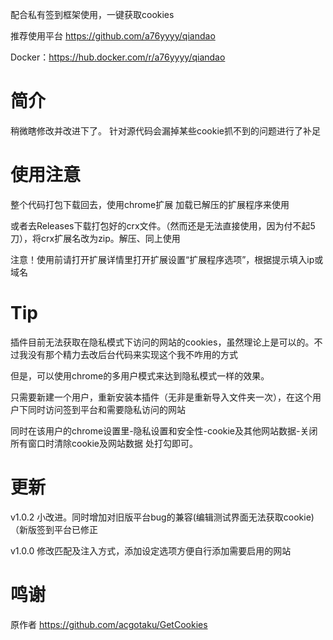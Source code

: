 配合私有签到框架使用，一键获取cookies

推荐使用平台 https://github.com/a76yyyy/qiandao

Docker：https://hub.docker.com/r/a76yyyy/qiandao

# 简介

稍微瞎修改并改进下了。
针对源代码会漏掉某些cookie抓不到的问题进行了补足

# 使用注意
整个代码打包下载回去，使用chrome扩展 加载已解压的扩展程序来使用

或者去Releases下载打包好的crx文件。（然而还是无法直接使用，因为付不起5刀），将crx扩展名改为zip。解压、同上使用

注意！使用前请打开扩展详情里打开扩展设置“扩展程序选项”，根据提示填入ip或域名

# Tip
插件目前无法获取在隐私模式下访问的网站的cookies，虽然理论上是可以的。不过我没有那个精力去改后台代码来实现这个我不咋用的方式

但是，可以使用chrome的多用户模式来达到隐私模式一样的效果。

只需要新建一个用户，重新安装本插件（无非是重新导入文件夹一次），在这个用户下同时访问签到平台和需要隐私访问的网站

同时在该用户的chrome设置里-隐私设置和安全性-cookie及其他网站数据-关闭所有窗口时清除cookie及网站数据 处打勾即可。


# 更新
v1.0.2 小改进。同时增加对旧版平台bug的兼容(编辑测试界面无法获取cookie)（新版签到平台已修正

v1.0.0 修改匹配及注入方式，添加设定选项方便自行添加需要启用的网站

# 鸣谢
原作者 https://github.com/acgotaku/GetCookies
